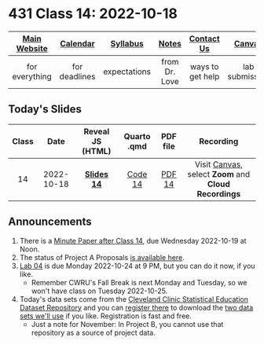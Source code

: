 # 431 Class 14: 2022-10-18

[Main Website](https://thomaselove.github.io/431-2022/) | [Calendar](https://thomaselove.github.io/431-2022/calendar.html) | [Syllabus](https://thomaselove.github.io/431-syllabus-2022/) | [Notes](https://thomaselove.github.io/431-notes/) | [Contact Us](https://thomaselove.github.io/431-2022/contact.html) | [Canvas](https://canvas.case.edu) | [Data and Code](https://github.com/THOMASELOVE/431-data)
:-----------: | :--------------: | :----------: | :---------: | :-------------: | :-----------: | :------------:
for everything | for deadlines | expectations | from Dr. Love | ways to get help | lab submission | for downloads

## Today's Slides

Class | Date | Reveal JS (HTML) | Quarto .qmd | PDF file | Recording
:---: | :--------: | :------: | :------: | :--------: | :-------------:
14 | 2022-10-18 | **[Slides 14](https://thomaselove.github.io/431-slides-2022/class14.html)** | [Code 14](https://thomaselove.github.io/431-slides-2022/class14.qmd) | [PDF 14](431%20Class%2014.pdf) | Visit [Canvas](https://canvas.case.edu/), select **Zoom** and **Cloud Recordings**

## Announcements

1. There is a [Minute Paper after Class 14](https://bit.ly/431-2022-min-14), due Wednesday 2022-10-19 at Noon.
2. The status of Project A Proposals [is available here](https://github.com/THOMASELOVE/431-classes-2022/blob/main/projectA/proposal_status.md).
3. [Lab 04](https://github.com/THOMASELOVE/431-labs-2022) is due Monday 2022-10-24 at 9 PM, but you can do it now, if you like. 
    - Remember CWRU's Fall Break is next Monday and Tuesday, so we won't have class on Tuesday 2022-10-25.
4. Today's data sets come from the [Cleveland Clinic Statistical Education Dataset Repository](https://www.lerner.ccf.org/qhs/datasets/) and you can [register there](https://www.lerner.ccf.org/qhs/datasets/) to download the [two data sets we'll use](https://github.com/THOMASELOVE/431-classes-2022/tree/main/classes/class14/data) if you like. Registration is fast and free.
    - Just a note for November: In Project B, you cannot use that repository as a source of project data.

